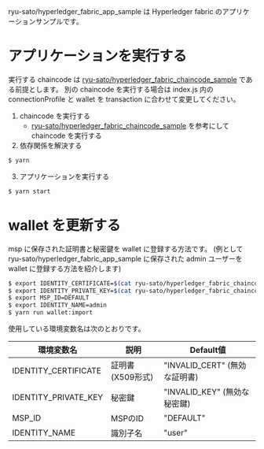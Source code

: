 ryu-sato/hyperledger_fabric_app_sample は Hyperledger fabric のアプリケーションサンプルです。

# アプリケーションを実行する

実行する chaincode は [ryu-sato/hyperledger_fabric_chaincode_sample](https://github.com/ryu-sato/hyperledger_fabric_chaincode_sample) である前提とします。
別の chaincode を実行する場合は index.js 内の connectionProfile と wallet を transaction に合わせて変更してください。

1. chaincode を実行する
    * [ryu-sato/hyperledger_fabric_chaincode_sample](https://github.com/ryu-sato/hyperledger_fabric_chaincode_sample) を参考にして chaincode を実行する
2. 依存関係を解決する
```bash
$ yarn
```
3. アプリケーションを実行する
```bash
$ yarn start
```

# wallet を更新する

msp に保存された証明書と秘密鍵を wallet に登録する方法です。
(例として ryu-sato/hyperledger_fabric_app_sample に保存された admin ユーザーを wallet に登録する方法を紹介します)

```bash
$ export IDENTITY_CERTIFICATE=$(cat ryu-sato/hyperledger_fabric_chaincode_sample/msp/admincerts/admincert.pem)
$ export IDENTITY_PRIVATE_KEY=$(cat ryu-sato/hyperledger_fabric_chaincode_sample/msp/keystore/key.pem)
$ export MSP_ID=DEFAULT
$ export IDENTITY_NAME=admin
$ yarn run wallet:import
```

使用している環境変数名は次のとおりです。

| 環境変数名           | 説明              | Default値                     |
| -------------------- | ----------------- | ----------------------------- |
| IDENTITY_CERTIFICATE | 証明書 (X509形式) | "INVALID_CERT" (無効な証明書) |
| IDENTITY_PRIVATE_KEY | 秘密鍵            | "INVALID_KEY" (無効な秘密鍵)  |
| MSP_ID               | MSPのID           | "DEFAULT"                     |
| IDENTITY_NAME        | 識別子名          | "user"                        |
